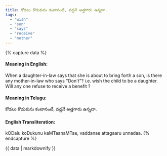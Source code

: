 ```yaml
---
title: కోడలు కొడుకును కంటానంటే, వద్దనే అత్తగారు ఉన్నదా.
tags:
  - "wish"
  - "son"
  - "says"
  - "receive"
  - "mother"
---
```


{% capture data %}
#### Meaning in English:
When a daughter-in-law says that she is about to bring forth a son, is there any mother-in-law who says "Don't"? i.e. wish the child to be a daughter.
Will any one refuse to receive a benefit ?

#### Meaning in Telugu:
కోడలు కొడుకును కంటానంటే, వద్దనే అత్తగారు ఉన్నదా.

#### English Transliteration:
kODalu koDukunu kaMTaanaMTae, vaddanae attagaaru unnadaa.
{% endcapture %}

<div class="notice">{{ data | markdownify }}</div>

